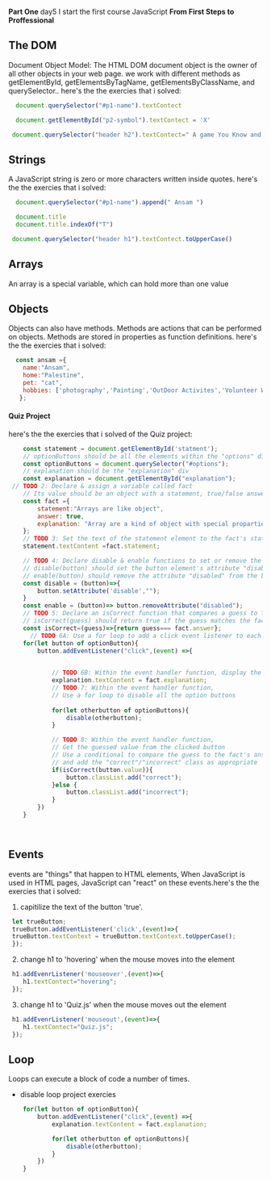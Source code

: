 **Part One**
day5 I start the first course JavaScript **From First Steps to Proffessional**
 ## The DOM
Document Object Model: The HTML DOM document object is the owner of all other objects in your web page.
we work with different methods as getElementById, getElementsByTagName, getElementsByClassName, and querySelector..
here's the the exercies that i solved:
```javascript
  document.querySelector("#p1-name").textContect
```
```javascript
  document.getElementById("p2-symbol").textContect = 'X'
```
```javascript
 document.querySelector("header h2").textContect=" A game You Know and like"
```



## Strings
A JavaScript string is zero or more characters written inside quotes.
here's the the exercies that i solved:
```javascript
  document.querySelector("#p1-name").append(" Ansam ")
```
```javascript
  document.title
  document.title.indexOf("T")
```
```javascript
 document.querySelector("header h1").textContect.toUpperCase()
```
## Arrays
An array is a special variable, which can hold more than one value

## Objects
Objects can also have methods.
Methods are actions that can be performed on objects.
Methods are stored in properties as function definitions.
here's the the exercies that i solved:
```javascript
  const ansam ={
    name:"Ansam",
    home:"Palestine",
    pet: "cat",
    hobbies: ['photography','Painting','OutDoor Activites','Volunteer Work']
   };
```
#### Quiz Project
here's the the exercies that i solved of the Quiz project:
```javascript
    const statement = document.getElementById('statment');
    // optionButtons should be all the elements within the "options" div
    const optionButtons = document.querySelector("#options");
    // explanation should be the "explanation" div
    const explanation = document.getElementById("explanation");
 // TODO 2: Declare & assign a variable called fact
    // Its value should be an object with a statement, true/false answer, and explanation 
    const fact ={
        statement:"Arrays are like object",
        answer: true,
        explanation: "Array are a kind of object with special proparties"
    };    
    // TODO 3: Set the text of the statement element to the fact's statement
    statement.textContent =fact.statement;

    // TODO 4: Declare disable & enable functions to set or remove the "disabled" attribute from a given   button element
    // disable(button) should set the button element's attribute "disabled" to the value ""
    // enable(button) should remove the attribute "disabled" from the button element
    const disable = (button)=>{
        button.setAttribute('disable',"");
    }
    const enable = (button)=> button.removeAttribute("disabled");
    // TODO 5: Declare an isCorrect function that compares a guess to the right answer
    // isCorrect(guess) should return true if the guess matches the fact's answer
    const isCorrect=(guess)=>{return guess=== fact.answer};
      // TODO 6A: Use a for loop to add a click event listener to each of the optionButtons
    for(let button of optionButton){
        button.addEventListener("click",(event) =>{

       
            // TODO 6B: Within the event handler function, display the fact's explanation by setting the     text of the explanation element
            explanation.textContent = fact.explanation;
            // TODO 7: Within the event handler function, 
            // Use a for loop to disable all the option buttons
          
            for(let otherbutton of optionButtons){
                disable(otherbutton);
            }

            // TODO 8: Within the event handler function,
            // Get the guessed value from the clicked button
            // Use a conditional to compare the guess to the fact's answer
            // and add the "correct"/"incorrect" class as appropriate
            if(isCorrect(button.value)){
                button.classList.add("correct");
            }else {
                button.classList.add("incorrect");
            }
        })
    }

    
```
## Events
events are "things" that happen to HTML elements, When JavaScript is used in HTML pages, JavaScript can "react" on these events.here's the the exercies that i solved:
1. capitilize the text of the button 'true'.
```jsx
 let trueButton;
 trueButton.addEventListener('click',(event)=>{
 trueButton.textContext = trueButton.textContext.toUpperCase();
 });
```
2. change h1 to 'hovering' when the mouse moves into the element
```jsx
 h1.addEvenrListener('mouseover',(event)=>{
    h1.textContect="hovering";
 });
```
3. change h1 to 'Quiz.js' when the mouse moves out the element
```jsx
 h1.addEvenrListener('mouseout',(event)=>{
    h1.textContect="Quiz.js";
 });
```
## Loop
Loops can execute a block of code a number of times.
* disable loop project exercies
```jsx
    for(let button of optionButton){
        button.addEventListener("click",(event) =>{
            explanation.textContent = fact.explanation;

            for(let otherbutton of optionButtons){
                disable(otherbutton);
            }
        })
    }

```
